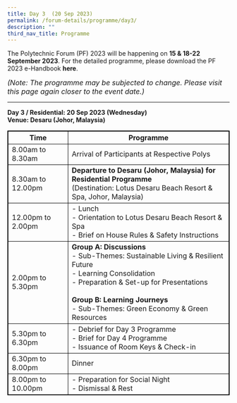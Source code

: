```yaml
---
title: Day 3  (20 Sep 2023)
permalink: /forum-details/programme/day3/
description: ""
third_nav_title: Programme
---
```

The Polytechnic Forum (PF) 2023 will be happening on **15 &amp; 18-22 September 2023**. For the detailed programme, please download the&nbsp;PF 2023 e-Handbook **here**.

<font size="-0.5"><i>(Note: The programme may be subjected to change. Please visit this page again closer to the event date.)</i></font>
<hr>

**Day 3 / Residential: 20 Sep 2023 (Wednesday)**<br>
**Venue: Desaru (Johor, Malaysia)**


<style>
table, th, td {
  border:1px solid black;
}
</style>

<table style="width:100%">
  <tbody><tr>
    <th>Time</th>
    <th>Programme</th>
  </tr>
  <tr>
    <td>8.00am to 8.30am</td>
    <td>Arrival of Participants at Respective Polys</td>
  </tr>
  <tr>
    <td>8.30am to 12.00pm</td>
		<td><b>Departure to Desaru (Johor, Malaysia) for Residential Programme</b><br>(Destination: Lotus Desaru Beach Resort &amp; Spa, Johor, Malaysia)</td>
  </tr>
		<tr>
		<td>12.00pm to 2.00pm</td>
    <td>- Lunch<br>- Orientation to Lotus Desaru Beach Resort &amp; Spa<br>- Brief on House Rules &amp; Safety Instructions</td>
  </tr>
  <tr>
		<td>2.00pm to 5.30pm</td>
		<td><b>Group A: Discussions</b><br>- Sub-Themes: Sustainable Living &amp; Resilient Future<br>- Learning Consolidation<br>- Preparation &amp; Set-up for Presentations<br><br><b>Group B: Learning Journeys</b><br>- Sub-Themes: Green Economy &amp; Green Resources</td>
  </tr>
		<tr>
			<td>5.30pm to 6.30pm</td>
			<td>- Debrief for Day 3 Programme<br>- Brief for Day 4 Programme<br>- Issuance of Room Keys &amp; Check-in</td>
  </tr>
		<tr>
			<td>6.30pm to 8.00pm</td>
    <td>Dinner</td>
  </tr>
  <tr>
		<td>8.00pm to 10.00pm</td>
    <td>- Preparation for Social Night<br>- Dismissal &amp; Rest</td>
  </tr>
  <tr>
</tr></tbody></table>